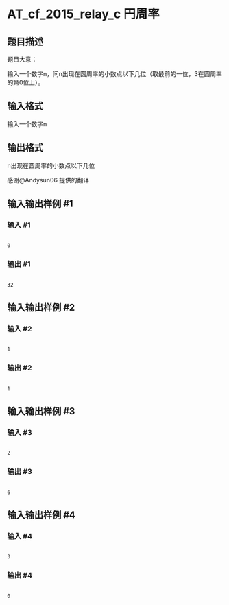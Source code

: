 # AT_cf_2015_relay_c 円周率

## 题目描述

题目大意：
输入一个数字n，问n出现在圆周率的小数点以下几位（取最前的一位，3在圆周率的第0位上）。

## 输入格式

输入一个数字n

## 输出格式

n出现在圆周率的小数点以下几位

感谢@Andysun06  提供的翻译

## 输入输出样例 #1

### 输入 #1

```
0
```

### 输出 #1

```
32
```

## 输入输出样例 #2

### 输入 #2

```
1
```

### 输出 #2

```
1
```

## 输入输出样例 #3

### 输入 #3

```
2
```

### 输出 #3

```
6
```

## 输入输出样例 #4

### 输入 #4

```
3
```

### 输出 #4

```
0
```